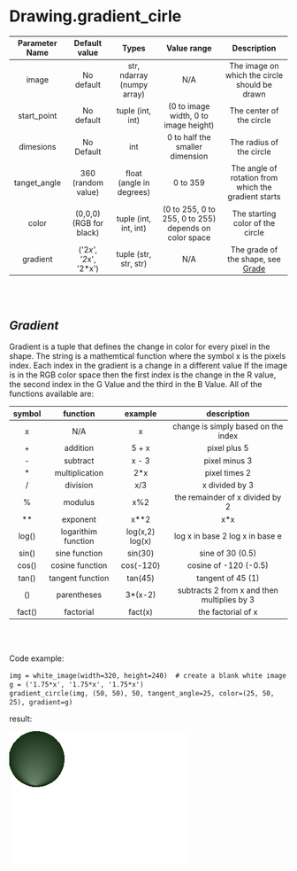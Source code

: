 # Drawing.gradient_cirle


| Parameter Name | Default value | Types | Value range | Description | 
| :---: | :---: | :---: | :---: | :---: |
|image |No default | str, ndarray (numpy array) | N/A  | The image on which the circle should be drawn |
| start_point | No default | tuple (int, int) | (0 to image width, 0 to image height)| The center of the circle|
|dimesions| No Default | int| 0 to half the smaller dimension | The radius of the circle|
| tanget_angle| 360 (random value)| float (angle in degrees) |  0 to 359| The angle of rotation from which the gradient starts|
| color | (0,0,0) (RGB for black)| tuple (int, int, int)| (0 to 255, 0 to 255, 0 to 255) depends on color space| The starting color of the circle|
|gradient | ('2*x', '2*x', '2*x')| tuple (str, str, str)| N/A| The grade of the shape, see [Grade](https://github.com/1937Elysium/Ovl-Python/new/master/English/ovl/Drawing#gradient)|

</br>
</br>

## *Gradient*
Gradient is a tuple that defines the change in color for every pixel in the shape.
The string is a mathemtical function where the symbol x is the pixels index.
Each index in the gradient is a change in a different value
If the image is in the RGB color space then the first index is the change in the R value,
the second index in the G Value and the third in the B Value.
All of the functions available are:

| symbol| function| example| description|
|:---:|:---:|:---:|:---:|
|x | N/A | x| change is simply based on the index|
|+| addition| 5 + x| pixel plus 5|
|-| subtract| x - 3| pixel minus 3|
|*| multiplication| 2*x| pixel times 2|
| / | division| x/3| x divided by 3|
|%| modulus| x%2| the remainder of x divided by 2|
|**| exponent| x**2| x*x|
|log()| logarithim function| log(x,2) log(x)| log x in base 2 log x in base e|
|sin()| sine function| sin(30)| sine of 30 (0.5)|
|cos()| cosine function| cos(-120)| cosine of -120 (-0.5)|
|tan()| tangent function| tan(45)| tangent of 45 (1)|
|()| parentheses| 3*(x-2)| subtracts 2 from x and then multiplies by 3|
|fact()| factorial| fact(x)| the factorial of x|

</br>
</br>

Code example:
```
img = white_image(width=320, height=240)  # create a blank white image
g = ('1.75*x', '1.75*x', '1.75*x')
gradient_circle(img, (50, 50), 50, tangent_angle=25, color=(25, 50, 25), gradient=g)

```

result:

![](https://github.com/1937Elysium/Ovl-Python/blob/master/Pictures/Sample%20Pictures/gradient_circle.png)
